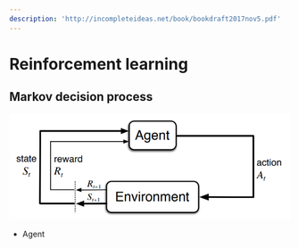 ```yaml
---
description: 'http://incompleteideas.net/book/bookdraft2017nov5.pdf'
---
```


# Reinforcement learning

## Markov decision process

![Figure1: The agent-environment interaction in a Markov Decision Process.](.gitbook/assets/screenshot-from-2018-09-04-14-43-34.png)

* Agent
